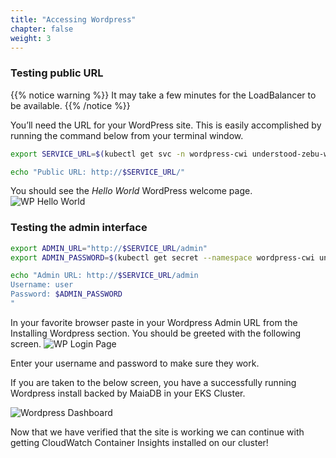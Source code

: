 ```yaml
---
title: "Accessing Wordpress"
chapter: false
weight: 3
---
```


### Testing public URL

{{% notice warning %}}
It may take a few minutes for the LoadBalancer to be available.
{{% /notice %}}

You’ll need the URL for your WordPress site. This is easily accomplished by running the command below from your terminal window.

```bash
export SERVICE_URL=$(kubectl get svc -n wordpress-cwi understood-zebu-wordpress --template "{{ range (index .status.loadBalancer.ingress 0) }}{{.}}{{ end }}")

echo "Public URL: http://$SERVICE_URL/"
```

You should see the _Hello World_ WordPress welcome page.
![WP Hello World](/images/ekscwci/wp_hello_world.png)

### Testing the admin interface

```bash
export ADMIN_URL="http://$SERVICE_URL/admin"
export ADMIN_PASSWORD=$(kubectl get secret --namespace wordpress-cwi understood-zebu-wordpress -o jsonpath="{.data.wordpress-password}" | base64 --decode)

echo "Admin URL: http://$SERVICE_URL/admin
Username: user
Password: $ADMIN_PASSWORD
"
```

In your favorite browser paste in your Wordpress Admin URL from the Installing Wordpress section. You should be greeted with the following screen.
![WP Login Page](/images/ekscwci/wploginpage.png)

Enter your username and password to make sure they work.

If you are taken to the below screen, you have a successfully running Wordpress install backed by MaiaDB in your EKS Cluster.

![Wordpress Dashboard](/images/ekscwci/wpdashboard.png)

Now that we have verified that the site is working we can continue with getting CloudWatch Container Insights installed on our cluster!
